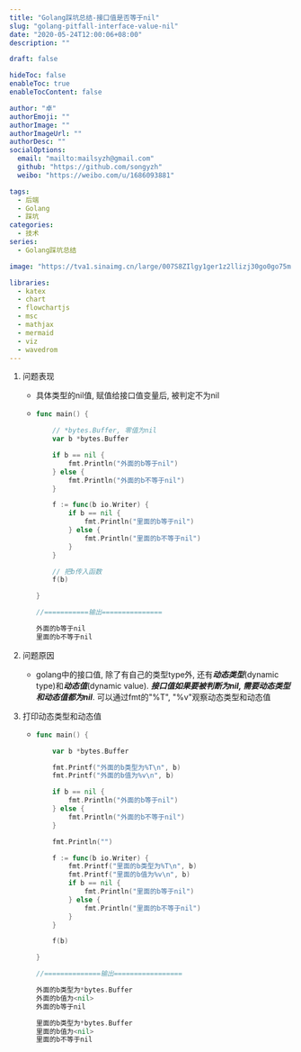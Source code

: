 ```yaml
---
title: "Golang踩坑总结-接口值是否等于nil"
slug: "golang-pitfall-interface-value-nil"
date: "2020-05-24T12:00:06+08:00"
description: ""

draft: false

hideToc: false
enableToc: true
enableTocContent: false

author: "卓"
authorEmoji: ""
authorImage: ""
authorImageUrl: ""
authorDesc: ""
socialOptions:
  email: "mailto:mailsyzh@gmail.com"
  github: "https://github.com/songyzh"
  weibo: "https://weibo.com/u/1686093881"

tags:
  - 后端
  - Golang
  - 踩坑
categories:
  - 技术
series:
  - Golang踩坑总结

image: "https://tva1.sinaimg.cn/large/007S8ZIlgy1ger1z2llizj30go0go75m.jpg"

libraries:
  - katex
  - chart
  - flowchartjs
  - msc
  - mathjax
  - mermaid
  - viz
  - wavedrom
---
```


1.  问题表现

    - 具体类型的nil值, 赋值给接口值变量后, 被判定不为nil

    -   ```go
        func main() {

            // *bytes.Buffer, 零值为nil
            var b *bytes.Buffer

            if b == nil {
                fmt.Println("外面的b等于nil")
            } else {
                fmt.Println("外面的b不等于nil")
            }

            f := func(b io.Writer) {
                if b == nil {
                    fmt.Println("里面的b等于nil")
                } else {
                    fmt.Println("里面的b不等于nil")
                }
            }

            // 把b传入函数
            f(b)

        }

        //===========输出===============

        外面的b等于nil
        里面的b不等于nil
        ```

2.  问题原因

    -   golang中的接口值, 除了有自己的类型type外, 还有***动态类型***(dynamic type)和***动态值***(dynamic value). ***接口值如果要被判断为nil, 需要动态类型和动态值都为nil***. 可以通过fmt的"%T", "%v"观察动态类型和动态值

3.  打印动态类型和动态值

    -   ```go
        func main() {

            var b *bytes.Buffer

            fmt.Printf("外面的b类型为%T\n", b)
            fmt.Printf("外面的b值为%v\n", b)

            if b == nil {
                fmt.Println("外面的b等于nil")
            } else {
                fmt.Println("外面的b不等于nil")
            }

            fmt.Println("")

            f := func(b io.Writer) {
                fmt.Printf("里面的b类型为%T\n", b)
                fmt.Printf("里面的b值为%v\n", b)
                if b == nil {
                    fmt.Println("里面的b等于nil")
                } else {
                    fmt.Println("里面的b不等于nil")
                }
            }

            f(b)

        }

        //==============输出=================

        外面的b类型为*bytes.Buffer
        外面的b值为<nil>
        外面的b等于nil

        里面的b类型为*bytes.Buffer
        里面的b值为<nil>
        里面的b不等于nil
        ```